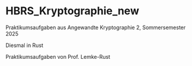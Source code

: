 # HBRS_Kryptographie_new
Praktikumsaufgaben aus Angewandte Kryptographie  2, Sommersemester 2025

Diesmal in Rust 

Praktikumsaufgaben von Prof. Lemke-Rust
